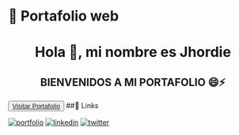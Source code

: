 # 🔗 Portafolio web
<h1 align="center">Hola 👋, mi nombre es Jhordie</h1>
<h2 align="center">BIENVENIDOS A MI PORTAFOLIO 😄⚡️</h2>
<button>
  <a href="https://roke741.github.io/portafolio-presentacion/" target="_blank"> Visitar Portafolio </a> 
</button>
##🔗 Links

[![portfolio](https://img.shields.io/badge/my_portfolio-000?style=for-the-badge&logo=ko-fi&logoColor=white)](https://roke741.github.io/portafolio-presentacion/)
[![linkedin](https://img.shields.io/badge/linkedin-0A66C2?style=for-the-badge&logo=linkedin&logoColor=white)](https://www.linkedin.com/in/jhordieroque/)
[![twitter](https://img.shields.io/badge/twitter-1DA1F2?style=for-the-badge&logo=twitter&logoColor=white)](https://twitter.com/JhordieRoque)

